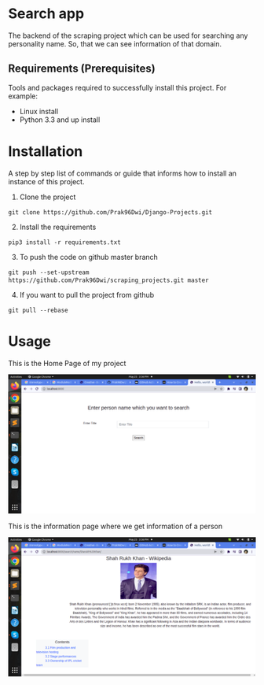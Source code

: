 # Search app

The backend of the scraping project which can be used for searching any personality
name. So, that we can see information of that domain.

## Requirements (Prerequisites)

Tools and packages required to successfully install this project. For example:

- Linux install
- Python 3.3 and up install

# Installation

A step by step list of commands or guide that informs how to install an instance of this project.

1. Clone the project

```
git clone https://github.com/Prak96Dwi/Django-Projects.git
```

2. Install the requirements

```
pip3 install -r requirements.txt                                                                            
```

3. To push the code on github master branch

```
git push --set-upstream https://github.com/Prak96Dwi/scraping_projects.git master
```

4. If you want to pull the project from github

```
git pull --rebase
```

# Usage

This is the Home Page of my project

![Home Page](/media/screenshots/home_page.png)

This is the information page where we get information of a person

![Information Page](/media/screenshots/info_page.png)
